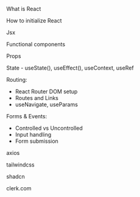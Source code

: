 What is React

How to initialize React

Jsx

Functional components

Props

State - useState(), useEffect(), useContext, useRef

Routing:
- React Router DOM setup
- Routes and Links
- useNavigate, useParams

Forms & Events:
- Controlled vs Uncontrolled
- Input handling
- Form submission

axios

tailwindcss

shadcn

clerk.com